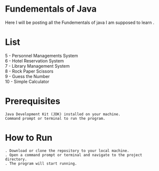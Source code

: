 # Fundementals of Java
Here I will be posting all the Fundementals of java I am supposed to learn .
# List
5 - Personnel Managements System
<br>
6 - Hotel Reservation System
<br>
7 - Library Management System
<br>
8 - Rock Paper Scissors
<br>
9 - Guess the Number
<br>
10 - Simple Calculator

# Prerequisites

    Java Development Kit (JDK) installed on your machine.
    Command prompt or terminal to run the program.
    
   # How to Run
    . Download or clone the repository to your local machine.
    . Open a command prompt or terminal and navigate to the project directory.
    . The program will start running.

